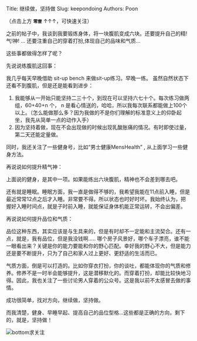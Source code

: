 Title: 继续做，坚持做
Slug: keepondoing
Authors: Poon

（点击上方 **`零壹`** ↑↑↑，可快速关注）

之前的帖子中，我谈到我要锻炼身体，将一块腹肌变成六块。还要提升自己的精!气!神! ... 还要注重自己的穿着打扮,体现自己的品味和气质...

这些事都做得怎样了呢？

先说说练腹肌这回事：

我几乎每天早晚借助 sit-up bench 来做sit-up练习。早晚一练。 虽然自然状态下还看不到腹肌，但是还是能看到进步：

1. 我能够从一开始只能坚持二三十个，到现在可以坚持六七十个。每次练习做两组，60+40+n 个， n 是看心情送的，哈哈，所以我每次联系都能做上100个以上。（怎么能做那么多？因为我做的不是你们理解的标准意义上的仰卧起坐，我先从简单一点的动作入手）
2. 因为坚持着做，现在不会出现做的时候出现乳酸胀痛的情况。有时即使过量，第二天还能定量做。

同时，我还关注了一些健身号，比如“男士健康MensHealth” , 从上面学习一些健身方法。

再说说如何提升精气神：

上面说的健身，是其中一项。如果能练出六块腹肌，精神也不会差到哪去吧。

还有就是睡眠。睡眠方面，我一直是做得不够的，我希望我能在11点前入睡，但是最近常常12点之后才入睡。非常要不得。所以状态也时好时坏。我始终认为，把握好入睡时间点，就是子时前入睡，就能保证身体机能正常运转，不会出偏差。

再说说如何提升品位和气质：

品位这种东西，其实应该是与生具来的，但是有时却不一定能和主流契合。还有一点，就是，我有品位，但是我没钱啊..... 哪个房子风景好，哪个车子漂亮，谁不能一眼看出来？关键是你的能力要能和你的野心匹配。幸好我的野心不大，但是能力还是要不断提升，只为了自己和家人过上更好、更舒适的生活而已。

气质方面，倒是可以打造的。比如你穿衣打扮，你的谈吐，都能体现你的气质和修养。修养不是一时半会能够提升，这是潜移默化的。而穿着打扮，却能比较快地习得。因此，我也关注了一些讨论男人穿着的公众号。这是我以前不太感冒去做的事情。

成功很简单，找对方向，继续做，坚持做。

而我清楚，健身、早睡早起、提高自己的品位型格...这些都是正确的方向，剩下的，就是，坚持做！


![bottom求关注](https://mmbiz.qlogo.cn/mmbiz/4nvtcdfOq5YlCGvb34PQjdBC22yOGTOBVC52yRcjkVicxnJ7YcWXQulc8icUB124wxprq0nY4ULiaZffT4P5AGLcg/0?wx_fmt=png)

